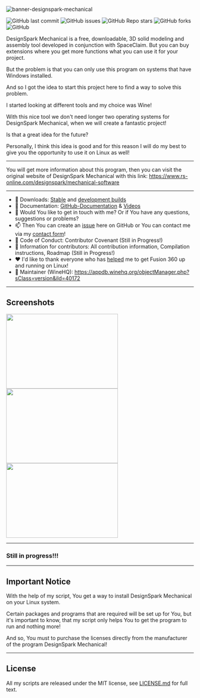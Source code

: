![banner-designspark-mechanical](https://user-images.githubusercontent.com/79079633/128542410-763ce4ed-16e8-4e2c-9595-203318ebf3ba.png)

![GitHub last commit](https://img.shields.io/github/last-commit/cryinkfly/DesignSpark-Mechanical---Linux-Wine-Version-?style=for-the-badge)
![GitHub issues](https://img.shields.io/github/issues-raw/cryinkfly/DesignSpark-Mechanical---Linux-Wine-Version-?style=for-the-badge)
![GitHub Repo stars](https://img.shields.io/github/stars/cryinkfly/DesignSpark-Mechanical---Linux-Wine-Version-?style=for-the-badge)
![GitHub forks](https://img.shields.io/github/forks/cryinkfly/DesignSpark-Mechanical---Linux-Wine-Version-?style=for-the-badge)
![GitHub](https://img.shields.io/github/license/cryinkfly/DesignSpark-Mechanical---Linux-Wine-Version-?style=for-the-badge)

DesignSpark Mechanical is a free, downloadable, 3D solid modeling and assembly tool developed in conjunction with SpaceClaim. But you can buy extensions where you get more functions what you can use it for your project.

But the problem is that you can only use this program on systems that have Windows installed.

And so I got the idea to start this project here to find a way to solve this problem. 

I started looking at different tools and my choice was Wine! 

With this nice tool we don't need longer two operating systems for DesignSpark Mechanical, when we will create a fantastic project! 

Is that a great idea for the future?

Personally, I think this idea is good and for this reason I will do my best to give you the opportunity to use it on Linux as well!

---

You will get more information about this program, then you can visit the original website of DesignSpark Mechanical with this link: https://www.rs-online.com/designspark/mechanical-software

---

  - 📂 Downloads: [Stable](https://github.com/cryinkfly/DesignSpark-Mechanical---Linux-Wine-Version-/tree/main/scripts/stable-branch) and [development builds](https://github.com/cryinkfly/DesignSpark-Mechanical---Linux-Wine-Version-/tree/main/scripts/development-branch)
  - 📔 Documentation: [GitHub-Documentation](https://github.com/cryinkfly/DesignSpark-Mechanical---Linux-Wine-Version-/wiki/Documentation) & [Videos](https://www.youtube.com/watch?v=xVgswrL7BVo&list=PLzwMdS5iu_BKebzY2Ne3mGYrGi8YQWjfD)
  - 💬 Would You like to get in touch with me? Or if You have any questions, suggestions or problems?
  - 📫 Then You can create an [issue](https://github.com/cryinkfly/DesignSpark-Mechanical---Linux-Wine-Version-/issues) here on GitHub or You can contact me via my [contact form](https://cryinkfly.com/contact/)!
  - 📜 Code of Conduct: Contributor Covenant (Still in Progress!)
  - 📖 Information for contributors: All contribution information, Compilation instructions, Roadmap (Still in Progress!)
  - ❤️ I'd like to thank everyone who has [helped](https://github.com/cryinkfly/DesignSpark-Mechanical---Linux-Wine-Version-/blob/main/SPONSORS.md) me to get Fusion 360 up and running on Linux!
  - 🍷 Maintainer (WineHQ): https://appdb.winehq.org/objectManager.php?sClass=version&iId=40172

---

## Screenshots
<div>
<img src="https://user-images.githubusercontent.com/79079633/126766387-33a28763-5974-4fc5-ba5f-f643b7aebc1f.png" width="300px" height="200px">
<img src="https://user-images.githubusercontent.com/79079633/126769867-524d9607-bdaf-4a3b-aca9-6979b89bdfff.png" width="300px" height="200px">
</div>
<div>
<img src="https://user-images.githubusercontent.com/79079633/126770274-9c4129cc-6dfc-4d89-a167-081bfd00acd9.png" width="300px" height="200px">
</div>

---

### Still in progress!!!

---

## Important Notice

With the help of my script, You get a way to install DesignSpark Mechanical on your Linux system. 

Certain packages and programs that are required will be set up for You, but it's important to know, that my script only helps You to get the program to run and nothing more! 

And so, You must to purchase the licenses directly from the manufacturer of the program DesignSpark Mechanical!

---

## License

All my scripts are released under the MIT license, see [LICENSE.md](https://github.com/cryinkfly/DesignSpark-Mechanical---Linux-Wine-Version-/blob/main/LICENSE.md) for full text.

